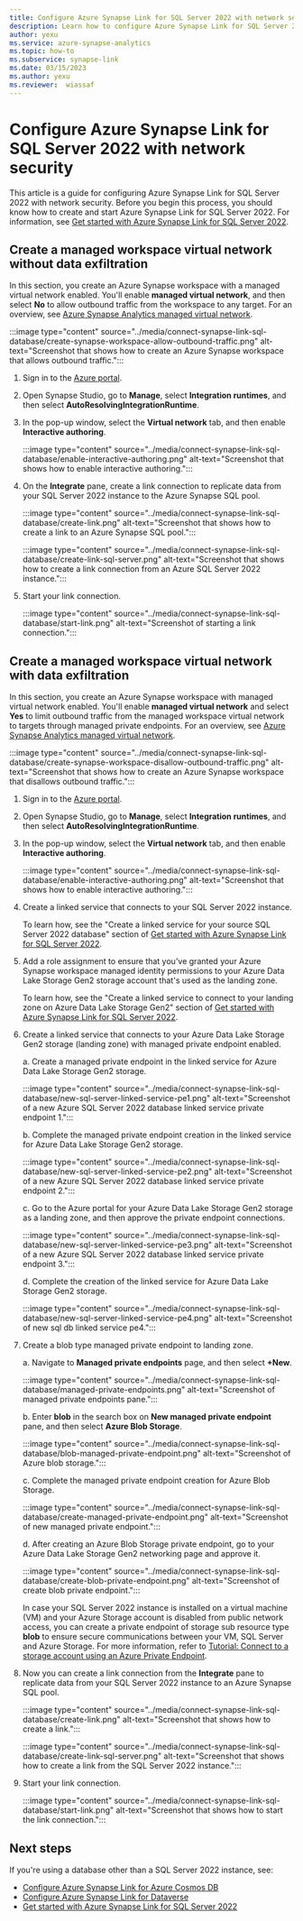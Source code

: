 ```yaml
---
title: Configure Azure Synapse Link for SQL Server 2022 with network security
description: Learn how to configure Azure Synapse Link for SQL Server 2022 with network security.
author: yexu
ms.service: azure-synapse-analytics
ms.topic: how-to
ms.subservice: synapse-link
ms.date: 03/15/2023
ms.author: yexu
ms.reviewer:  wiassaf
---
```


# Configure Azure Synapse Link for SQL Server 2022 with network security

This article is a guide for configuring Azure Synapse Link for SQL Server 2022 with network security. Before you begin this process, you should know how to create and start Azure Synapse Link for SQL Server 2022. For information, see [Get started with Azure Synapse Link for SQL Server 2022](connect-synapse-link-sql-server-2022.md). 

## Create a managed workspace virtual network without data exfiltration

In this section, you create an Azure Synapse workspace with a managed virtual network enabled. You'll enable **managed virtual network**, and then select **No** to allow outbound traffic from the workspace to any target. For an overview, see [Azure Synapse Analytics managed virtual network](../security/synapse-workspace-managed-vnet.md).

   :::image type="content" source="../media/connect-synapse-link-sql-database/create-synapse-workspace-allow-outbound-traffic.png" alt-text="Screenshot that shows how to create an Azure Synapse workspace that allows outbound traffic.":::

1. Sign in to the [Azure portal](https://portal.azure.com).

1. Open Synapse Studio, go to **Manage**, select **Integration runtimes**, and then select **AutoResolvingIntegrationRuntime**. 

1. In the pop-up window, select the **Virtual network** tab, and then enable **Interactive authoring**. 

   :::image type="content" source="../media/connect-synapse-link-sql-database/enable-interactive-authoring.png" alt-text="Screenshot that shows how to enable interactive authoring.":::

1. On the **Integrate** pane, create a link connection to replicate data from your SQL Server 2022 instance to the Azure Synapse SQL pool.

   :::image type="content" source="../media/connect-synapse-link-sql-database/create-link.png" alt-text="Screenshot that shows how to create a link to an Azure Synapse SQL pool.":::

   :::image type="content" source="../media/connect-synapse-link-sql-database/create-link-sql-server.png" alt-text="Screenshot that shows how to create a link connection from an Azure SQL Server 2022 instance.":::

1. Start your link connection.

   :::image type="content" source="../media/connect-synapse-link-sql-database/start-link.png" alt-text="Screenshot of starting a link connection.":::


## Create a managed workspace virtual network with data exfiltration

In this section, you create an Azure Synapse workspace with managed virtual network enabled. You'll enable **managed virtual network** and select **Yes** to limit outbound traffic from the managed workspace virtual network to targets through managed private endpoints. For an overview, see [Azure Synapse Analytics managed virtual network](../security/synapse-workspace-managed-vnet.md).

   :::image type="content" source="../media/connect-synapse-link-sql-database/create-synapse-workspace-disallow-outbound-traffic.png" alt-text="Screenshot that shows how to create an Azure Synapse workspace that disallows outbound traffic.":::

1. Sign in to the [Azure portal](https://portal.azure.com).

1. Open Synapse Studio, go to **Manage**, select **Integration runtimes**, and then select **AutoResolvingIntegrationRuntime**. 

1. In the pop-up window, select the **Virtual network** tab, and then enable **Interactive authoring**. 

   :::image type="content" source="../media/connect-synapse-link-sql-database/enable-interactive-authoring.png" alt-text="Screenshot that shows how to enable interactive authoring.":::

1. Create a linked service that connects to your SQL Server 2022 instance. 

   To learn how, see the "Create a linked service for your source SQL Server 2022 database" section of [Get started with Azure Synapse Link for SQL Server 2022](connect-synapse-link-sql-server-2022.md#create-a-linked-service-for-your-source-sql-server-2022-database).

1. Add a role assignment to ensure that you've granted your Azure Synapse workspace managed identity permissions to your Azure Data Lake Storage Gen2 storage account that's used as the landing zone. 

   To learn how, see the "Create a linked service to connect to your landing zone on Azure Data Lake Storage Gen2" section of [Get started with Azure Synapse Link for SQL Server 2022](connect-synapse-link-sql-server-2022.md#create-a-linked-service-to-connect-to-your-landing-zone-on-azure-data-lake-storage-gen2).

1. Create a linked service that connects to your Azure Data Lake Storage Gen2 storage (landing zone) with managed private endpoint enabled.

   a. Create a managed private endpoint in the linked service for Azure Data Lake Storage Gen2 storage.
   
     :::image type="content" source="../media/connect-synapse-link-sql-database/new-sql-server-linked-service-pe1.png" alt-text="Screenshot of a new Azure SQL Server 2022 database linked service private endpoint 1.":::

   b. Complete the managed private endpoint creation in the linked service for Azure Data Lake Storage Gen2 storage.
   
     :::image type="content" source="../media/connect-synapse-link-sql-database/new-sql-server-linked-service-pe2.png" alt-text="Screenshot of a new Azure SQL Server 2022 database linked service private endpoint 2.":::

   c. Go to the Azure portal for your Azure Data Lake Storage Gen2 storage as a landing zone, and then approve the private endpoint connections.
   
     :::image type="content" source="../media/connect-synapse-link-sql-database/new-sql-server-linked-service-pe3.png" alt-text="Screenshot of a new Azure SQL Server 2022 database linked service private endpoint 3.":::

   d. Complete the creation of the linked service for Azure Data Lake Storage Gen2 storage.
   
     :::image type="content" source="../media/connect-synapse-link-sql-database/new-sql-server-linked-service-pe4.png" alt-text="Screenshot of new sql db linked service pe4.":::

1. Create a blob type managed private endpoint to landing zone.

    a. Navigate to **Managed private endpoints** page, and then select **+New**.
    
     :::image type="content" source="../media/connect-synapse-link-sql-database/managed-private-endpoints.png" alt-text="Screenshot of managed private endpoints pane.":::

     b. Enter **blob** in the search box on **New managed private endpoint** pane, and then select **Azure Blob Storage**.

     :::image type="content" source="../media/connect-synapse-link-sql-database/blob-managed-private-endpoint.png" alt-text="Screenshot of Azure blob storage.":::

    c. Complete the managed private endpoint creation for Azure Blob Storage.
         
      :::image type="content" source="../media/connect-synapse-link-sql-database/create-managed-private-endpoint.png" alt-text="Screenshot of new managed private endpoint.":::

    d. After creating an Azure Blob Storage private endpoint, go to your Azure Data Lake Storage Gen2 networking page and approve it. 
    
      :::image type="content" source="../media/connect-synapse-link-sql-database/create-blob-private-endpoint.png" alt-text="Screenshot of create blob private endpoint.":::

    In case your SQL Server 2022 instance is installed on a virtual machine (VM) and your Azure Storage account is disabled from public network access, you can create a private endpoint of storage sub resource type **blob** to ensure secure communications between your VM, SQL Server and Azure Storage. For more information, refer to [Tutorial: Connect to a storage account using an Azure Private Endpoint](/azure/private-link/tutorial-private-endpoint-storage-portal).

1. Now you can create a link connection from the **Integrate** pane to replicate data from your SQL Server 2022 instance to an Azure Synapse SQL pool.

   :::image type="content" source="../media/connect-synapse-link-sql-database/create-link.png" alt-text="Screenshot that shows how to create a link.":::

   :::image type="content" source="../media/connect-synapse-link-sql-database/create-link-sql-server.png" alt-text="Screenshot that shows how to create a link from the SQL Server 2022 instance.":::

1. Start your link connection.

   :::image type="content" source="../media/connect-synapse-link-sql-database/start-link.png" alt-text="Screenshot that shows how to start the link connection.":::
 


## Next steps

If you're using a database other than a SQL Server 2022 instance, see:

* [Configure Azure Synapse Link for Azure Cosmos DB](/azure/cosmos-db/configure-synapse-link?context=/azure/synapse-analytics/context/context)
* [Configure Azure Synapse Link for Dataverse](/powerapps/maker/data-platform/azure-synapse-link-synapse?context=/azure/synapse-analytics/context/context)
* [Get started with Azure Synapse Link for SQL Server 2022](connect-synapse-link-sql-server-2022.md)
